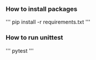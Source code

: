 ### How to install packages
'''
pip install -r requirements.txt
'''

### How to run unittest
'''
pytest
'''
